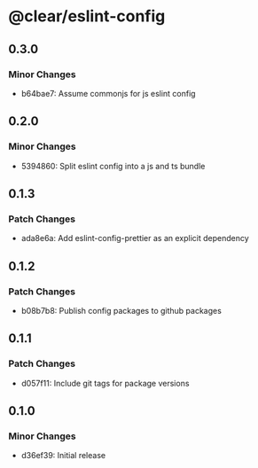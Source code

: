 # @clear/eslint-config

## 0.3.0

### Minor Changes

- b64bae7: Assume commonjs for js eslint config

## 0.2.0

### Minor Changes

- 5394860: Split eslint config into a js and ts bundle

## 0.1.3

### Patch Changes

- ada8e6a: Add eslint-config-prettier as an explicit dependency

## 0.1.2

### Patch Changes

- b08b7b8: Publish config packages to github packages

## 0.1.1

### Patch Changes

- d057f11: Include git tags for package versions

## 0.1.0

### Minor Changes

- d36ef39: Initial release
